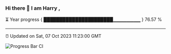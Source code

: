 ### Hi there 👋 I am Harry , 

⏳ Year progress { ██████████████████████▁▁▁▁▁▁▁▁ } 76.57 %

---

⏰ Updated on Sat, 07 Oct 2023 11:23:00 GMT

![Progress Bar CI](https://github.com/duykhang68/duykhang68/workflows/Progress%20Bar%20CI/badge.svg)

